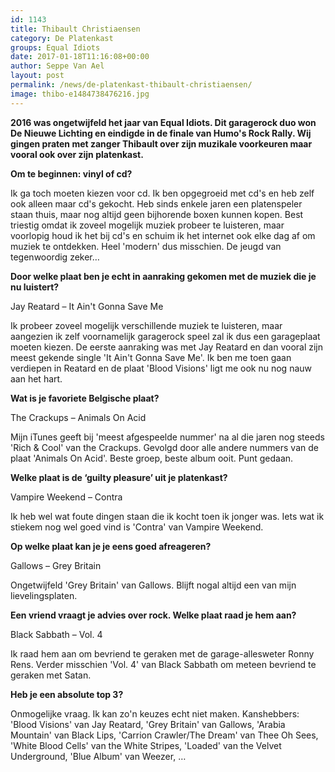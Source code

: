 ```yaml
---
id: 1143
title: Thibault Christiaensen 
category: De Platenkast
groups: Equal Idiots
date: 2017-01-18T11:16:08+00:00
author: Seppe Van Ael
layout: post
permalink: /news/de-platenkast-thibault-christiaensen/
image: thibo-e1484738476216.jpg
---
```

**2016 was ongetwijfeld het jaar van Equal Idiots. Dit garagerock duo won De Nieuwe Lichting en eindigde in de finale van Humo's Rock Rally. Wij gingen praten met zanger Thibault over zijn muzikale voorkeuren maar vooral ook over zijn platenkast.**

**Om te beginnen: vinyl of cd?**

Ik ga toch moeten kiezen voor cd. Ik ben opgegroeid met cd's en heb zelf ook alleen maar cd's gekocht. Heb sinds enkele jaren een platenspeler staan thuis, maar nog altijd geen bijhorende boxen kunnen kopen. Best triestig omdat ik zoveel mogelijk muziek probeer te luisteren, maar voorlopig houd ik het bij cd's en schuim ik het internet ook elke dag af om muziek te ontdekken. Heel 'modern' dus misschien. De jeugd van tegenwoordig zeker&#8230;

**Door welke plaat ben je echt in aanraking gekomen met de muziek die je nu luistert?**

Jay Reatard – It Ain't Gonna Save Me

Ik probeer zoveel mogelijk verschillende muziek te luisteren, maar aangezien ik zelf voornamelijk garagerock speel zal ik dus een garageplaat moeten kiezen. De eerste aanraking was met Jay Reatard en dan vooral zijn meest gekende single 'It Ain't Gonna Save Me'. Ik ben me toen gaan verdiepen in Reatard en de plaat 'Blood Visions' ligt me ook nu nog nauw aan het hart.

**Wat is je favoriete Belgische plaat?**

The Crackups – Animals On Acid

Mijn iTunes geeft bij 'meest afgespeelde nummer' na al die jaren nog steeds 'Rich & Cool' van the Crackups. Gevolgd door alle andere nummers van de plaat 'Animals On Acid'. Beste groep, beste album ooit. Punt gedaan.

**Welke plaat is de ‘guilty pleasure’ uit je platenkast?**

Vampire Weekend – Contra

Ik heb wel wat foute dingen staan die ik kocht toen ik jonger was. Iets wat ik stiekem nog wel goed vind is 'Contra' van Vampire Weekend.

**Op welke plaat kan je je eens goed afreageren?**

Gallows – Grey Britain

Ongetwijfeld 'Grey Britain' van Gallows. Blijft nogal altijd een van mijn lievelingsplaten.

**Een vriend vraagt je advies over rock. Welke plaat raad je hem aan?**

Black Sabbath – Vol. 4

Ik raad hem aan om bevriend te geraken met de garage-allesweter Ronny Rens. Verder misschien 'Vol. 4' van Black Sabbath om meteen bevriend te geraken met Satan.

**Heb je een absolute top 3?**

Onmogelijke vraag. Ik kan zo'n keuzes echt niet maken. Kanshebbers: 'Blood Visions' van Jay Reatard, 'Grey Britain' van Gallows, 'Arabia Mountain' van Black Lips, 'Carrion Crawler/The Dream' van Thee Oh Sees, 'White Blood Cells' van the White Stripes, 'Loaded' van the Velvet Underground, 'Blue Album' van Weezer, &#8230;